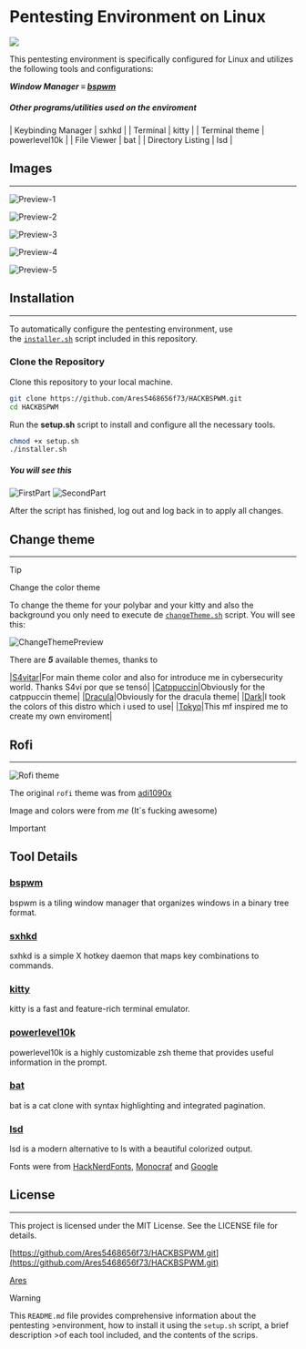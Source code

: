 # **Pentesting Environment on Linux**

![](https://media2.giphy.com/media/v1.Y2lkPTc5MGI3NjExY3RyMWM5MDR5dGl5NG4ydDVndWI2MGZtbmY5Zmwzbm9zbnV0aHlmbyZlcD12MV9pbnRlcm5hbF9naWZfYnlfaWQmY3Q9Zw/B4dt6rXq6nABilHTYM/giphy.webp)

This pentesting environment is specifically configured for Linux and utilizes the following tools and configurations:

***Window Manager ≡ [bspwm](https://github.com/baskerville/bspwm)*** 

##### *Other programs/utilities used on the enviroment*
| Keybinding Manager        | sxhkd             |
| Terminal                  | kitty             |
| Terminal theme            | powerlevel10k     |
| File Viewer               | bat               |
| Directory Listing         | lsd               |

## Images

---

![Preview-1](https://github.com/Ares5468656f73/HACKBSPWM/blob/main/preview/MainTheme.png)

![Preview-2](https://github.com/Ares5468656f73/HACKBSPWM/blob/main/preview/CatppuccinTheme.png)

![Preview-3](https://github.com/Ares5468656f73/HACKBSPWM/blob/main/preview/DraculaTheme.png)

![Preview-4](https://github.com/Ares5468656f73/HACKBSPWM/blob/main/preview/DarkTheme.png)

![Preview-5](https://github.com/Ares5468656f73/HACKBSPWM/blob/main/preview/TokyoTheme)

## **Installation**
---
To automatically configure the pentesting environment, use the [`installer.sh`](https://github.com/Ares5468656f73/HACKBSPWM/blob/main/setup.sh) script included in this repository.

### **Clone the Repository**

Clone this repository to your local machine.

```bash
git clone https://github.com/Ares5468656f73/HACKBSPWM.git
cd HACKBSPWM
```

Run the **setup.sh** script to install and configure all the necessary tools.

```bash
chmod +x setup.sh
./installer.sh
```
##### *You will see this*
![FirstPart](https://github.com/Ares5468656f73/HACKBSPWM/blob/main/preview/SetupPreview-1.png)
![SecondPart](https://github.com/Ares5468656f73/HACKBSPWM/blob/main/preview/SetupPreview-2.png)

After the script has finished, log out and log back in to apply all changes.

## Change theme
---
>[!TIP]
>Change the color theme

To change the theme for your polybar and your kitty and also the background you only need to execute de [`changeTheme.sh`](https://github.com/Ares5468656f73/HACKBSPWM/blob/main/Scripts/changeTheme.sh) script. You will see this:

![ChangeThemePreview](https://github.com/Ares5468656f73/HACKBSPWM/blob/main/preview/ChangeThemePreview.png)

There are ***5*** available themes, thanks to 

|[S4vitar](https://www.youtube.com/@s4vitar)|For main theme color and also for introduce me in cybersecurity world. Thanks S4vi por que se tensó|
|[Catppuccin](https://catppuccin.com/)|Obviously for the catppuccin theme|
|[Dracula](https://draculatheme.com/)|Obviously for the dracula theme|
|[Dark](https://archcraft.io/)|I took the colors of this distro which i used to use|
|[Tokyo](https://github.com/rxyhn/yoru)|This mf inspired me to create my own enviroment|

## Rofi
---
![Rofi theme](https://github.com/Ares5468656f73/HACKBSPWM/blob/main/preview/)

The original `rofi` theme was from [adi1090x](https://github.com/adi1090x/rofi/tree/master)

Image and colors were from *me* (It`s fucking awesome)

>[!IMPORTANT]
>## **Tool Details**
>
>### [**bspwm**](https://github.com/baskerville/bspwm)
>
>bspwm is a tiling window manager that organizes windows in a binary tree format.
>
>### [**sxhkd**](https://github.com/baskerville/sxhkd)
>
>sxhkd is a simple X hotkey daemon that maps key combinations to commands.
>
>### [**kitty**](https://github.com/kovidgoyal/kitty.git)
>
>kitty is a fast and feature-rich terminal emulator.
>
>### [**powerlevel10k**](https://github.com/romkatv/powerlevel10k)
>
>powerlevel10k is a highly customizable zsh theme that provides useful information in the prompt.
>
>### [**bat**](https://github.com/sharkdp/bat)
>
>bat is a cat clone with syntax highlighting and integrated pagination.
>
>### [**lsd**](https://github.com/lsd-rs/lsd)
>
>lsd is a modern alternative to ls with a beautiful colorized output.

Fonts were from [HackNerdFonts](https://www.nerdfonts.com/), [Monocraf](https://github.com/IdreesInc/Monocraft) and [Google](https://fonts.google.com/noto/specimen/Noto+Serif+TC)

## **License**

---

This project is licensed under the MIT License. See the LICENSE file for details.

[https://github.com/Ares5468656f73/HACKBSPWM.git](https://github.com/Ares5468656f73/HACKBSPWM.git)

[Ares](https://github.com/Ares5468656f73/)

>[!WARNING]
>This `README.md` file provides comprehensive information about the pentesting >environment, how to install it using the `setup.sh` script, a brief description >of each tool included, and the contents of the scrips.
